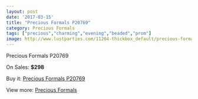 ```yaml
---
layout: post
date: '2017-03-15'
title: "Precious Formals P20769"
category: Precious Formals
tags: ["precious","charming","evening","beaded","prom"]
image: http://www.lustparties.com/11204-thickbox_default/precious-formals-p20769.jpg
---
```

Precious Formals P20769

On Sales: **$298**
<a href="https://www.lustparties.com/en/precious-formals/4000-precious-formals-p20769.html"><amp-img layout="responsive" width="600" height="600" src="//www.lustparties.com/11204-thickbox_default/precious-formals-p20769.jpg" alt="Precious Formals P20769 0" /></a>
<a href="https://www.lustparties.com/en/precious-formals/4000-precious-formals-p20769.html"><amp-img layout="responsive" width="600" height="600" src="//www.lustparties.com/11205-thickbox_default/precious-formals-p20769.jpg" alt="Precious Formals P20769 1" /></a>

Buy it: [Precious Formals P20769](https://www.lustparties.com/en/precious-formals/4000-precious-formals-p20769.html "Precious Formals P20769")

View more: [Precious Formals](https://www.lustparties.com/en/18-precious-formals "Precious Formals")